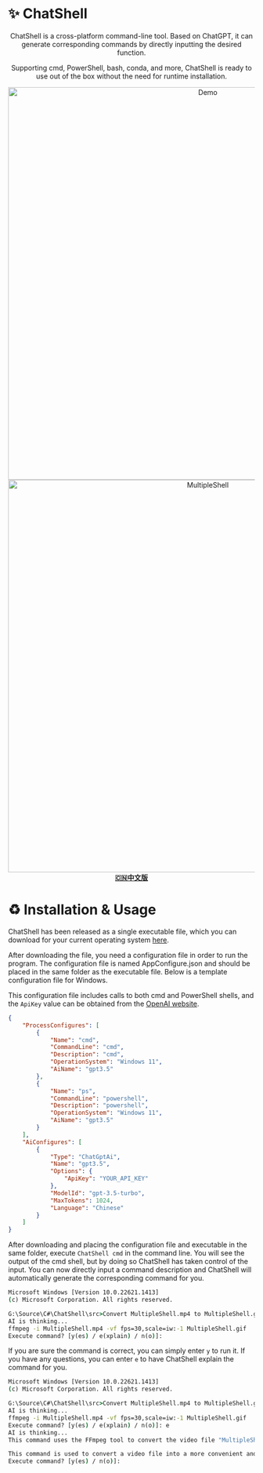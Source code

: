 # ✨ ChatShell
<div align="center">
    <p>ChatShell is a cross-platform command-line tool. Based on ChatGPT, it can generate corresponding commands by directly inputting the desired function.</p>
    <p>Supporting cmd, PowerShell, bash, conda, and more, ChatShell is ready to use out of the box without the need for runtime installation.</p>
</div>

<div align="center">
    <img src="https://github.com/DearVa/ChatShell/blob/master/img/Demo.gif?raw=true" width="800" alt="Demo"/>
</div>

<div align="center">
    <img src="https://github.com/DearVa/ChatShell/blob/master/img/MultipleShell.gif?raw=true" width="800" alt="MultipleShell"/>
</div>

<div align="center">
    <a href="https://github.com/DearVa/ChatShell/blob/master/Readme_zh_CN.md"><strong>🇨🇳中文版</strong></a>
</div>

# ♻️ Installation & Usage
ChatShell has been released as a single executable file, which you can download for your current operating system [here](https://github.com/DearVa/ChatShell/releases).

After downloading the file, you need a configuration file in order to run the program. The configuration file is named AppConfigure.json and should be placed in the same folder as the executable file. Below is a template configuration file for Windows.

This configuration file includes calls to both cmd and PowerShell shells, and the `ApiKey` value can be obtained from the [OpenAI website](https://platform.openai.com/account/api-keys).

```json
{
    "ProcessConfigures": [
        {
            "Name": "cmd",
            "CommandLine": "cmd",
            "Description": "cmd",
            "OperationSystem": "Windows 11",
            "AiName": "gpt3.5"
        },
        {
            "Name": "ps",
            "CommandLine": "powershell",
            "Description": "powershell",
            "OperationSystem": "Windows 11",
            "AiName": "gpt3.5"
        }
    ],
    "AiConfigures": [
        {
            "Type": "ChatGptAi",
            "Name": "gpt3.5",
            "Options": {
                "ApiKey": "YOUR_API_KEY"
            },
            "ModelId": "gpt-3.5-turbo",
            "MaxTokens": 1024,
            "Language": "Chinese"
        }
    ]
}
```

After downloading and placing the configuration file and executable in the same folder, execute `ChatShell cmd` in the command line. You will see the output of the cmd shell, but by doing so ChatShell has taken control of the input. You can now directly input a command description and ChatShell will automatically generate the corresponding command for you.

```cmd
Microsoft Windows [Version 10.0.22621.1413]
(c) Microsoft Corporation. All rights reserved.

G:\Source\C#\ChatShell\src>Convert MultipleShell.mp4 to MultipleShell.gif using ffmpeg while preserving the original resolution and using 30 frames per second
AI is thinking...
ffmpeg -i MultipleShell.mp4 -vf fps=30,scale=iw:-1 MultipleShell.gif
Execute command? [y(es) / e(xplain) / n(o)]:
```

If you are sure the command is correct, you can simply enter `y` to run it. If you have any questions, you can enter `e` to have ChatShell explain the command for you.

```cmd
Microsoft Windows [Version 10.0.22621.1413]
(c) Microsoft Corporation. All rights reserved.

G:\Source\C#\ChatShell\src>Convert MultipleShell.mp4 to MultipleShell.gif using ffmpeg while preserving the original resolution and using 30 frames per second
AI is thinking...
ffmpeg -i MultipleShell.mp4 -vf fps=30,scale=iw:-1 MultipleShell.gif
Execute command? [y(es) / e(xplain) / n(o)]: e
AI is thinking...
This command uses the FFmpeg tool to convert the video file "MultipleShell.mp4" into an animated GIF file. The "-i" parameter specifies the input file, and the "-vf" parameter specifies the operations to be performed during the video conversion process. Two filters are used here: "fps=30" adjusts the video frame rate to 30 frames per second, and "scale=iw:-1" outputs the video in its original aspect ratio. Finally, "MultipleShell.gif" specifies the output GIF file name.

This command is used to convert a video file into a more convenient and shareable animated GIF file, suitable for use on web pages, social media platforms, and other media. By adjusting the frame rate and scaling ratio, you can further optimize the size and clarity of the GIF file.
Execute command? [y(es) / n(o)]:
```
